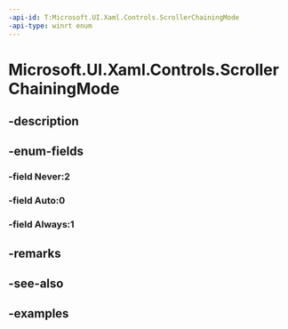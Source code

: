 ```yaml
---
-api-id: T:Microsoft.UI.Xaml.Controls.ScrollerChainingMode
-api-type: winrt enum
---
```


<!-- Enumeration syntax.
public enum ScrollerChainingMode : int 
-->

# Microsoft.UI.Xaml.Controls.ScrollerChainingMode

## -description

## -enum-fields
### -field Never:2

### -field Auto:0

### -field Always:1

## -remarks

## -see-also

## -examples

